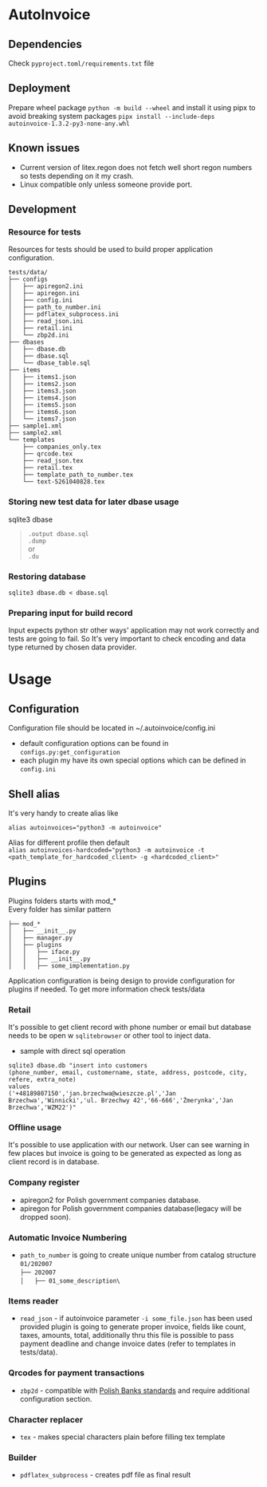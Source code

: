 AutoInvoice
====================

Dependencies
--------------------

Check ```pyproject.toml/requirements.txt``` file

Deployment
--------------------
Prepare wheel package ```python -m build --wheel``` and 
install it using pipx to avoid breaking system packages
```pipx install --include-deps autoinvoice-1.3.2-py3-none-any.whl```

Known issues
--------------------
- Current version of litex.regon does not fetch well short regon numbers so tests
depending on it my crash.
- Linux compatible only unless someone provide port.

Development
--------------------

### Resource for tests
Resources for tests should be used to build proper application configuration.
```
tests/data/
├── configs
│   ├── apiregon2.ini
│   ├── apiregon.ini
│   ├── config.ini
│   ├── path_to_number.ini
│   ├── pdflatex_subprocess.ini
│   ├── read_json.ini
│   ├── retail.ini
│   └── zbp2d.ini
├── dbases
│   ├── dbase.db
│   ├── dbase.sql
│   └── dbase_table.sql
├── items
│   ├── items1.json
│   ├── items2.json
│   ├── items3.json
│   ├── items4.json
│   ├── items5.json
│   ├── items6.json
│   └── items7.json
├── sample1.xml
├── sample2.xml
└── templates
    ├── companies_only.tex
    ├── qrcode.tex
    ├── read_json.tex
    ├── retail.tex
    ├── template_path_to_number.tex
    └── text-5261040828.tex
```

### Storing new test data for later dbase usage
sqlite3 dbase  
>``.output dbase.sql``  
>``.dump``  
or  
>``.du``

### Restoring database
`sqlite3 dbase.db < dbase.sql`

### Preparing input for build record
Input expects python str other ways' application may not work correctly and tests are
going to fail.
So It's very important to check encoding and data type returned by chosen data
provider.

Usage
===========

 Configuration
-----------
Configuration file should be located in ~/.autoinvoice/config.ini

- default configuration options can be found in `configs.py:get_configuration`
- each plugin my have its own special options which can be defined in `config.ini`

Shell alias
-----------
It's very handy to create alias like

``alias autoinvoices="python3 -m autoinvoice"``

Alias for different profile then default\
``alias autoinvoices-hardcoded="python3 -m autoinvoice -t <path_template_for_hardcoded_client> -g <hardcoded_client>"``

Plugins
-----------
Plugins folders starts with mod_*\
Every folder has similar pattern
```
├── mod_*
│   ├── __init__.py
│   ├── manager.py
│   ├── plugins
│   │   ├── iface.py
│   │   ├── __init__.py
│   │   ├── some_implementation.py
```
Application configuration is being design to provide configuration for plugins if
needed. To get more information check tests/data

### Retail
It's possible to get client record with phone number or email but database
needs to be open w `sqlitebrowser` or other tool to inject data.
- sample with direct sql operation
```
sqlite3 dbase.db "insert into customers
(phone_number, email, customername, state, address, postcode, city, refere, extra_note)
values
('+48189807150','jan.brzechwa@wieszcze.pl','Jan Brzechwa','Winnicki','ul. Brzechwy 42','66-666','Żmerynka','Jan Brzechwa','WZM22')"
```


### Offline usage
It's possible to use application with our network. User can see warning in few places
but invoice is going to be generated as expected as long as client record is in database.

### Company register

- apiregon2 for Polish government companies database.
- apiregon for Polish government companies database(legacy will be dropped soon).

### Automatic Invoice Numbering

- ```path_to_number``` is going to create unique number from catalog structure ```01/202007``` \
```├── 202007```\
```│   ├── 01_some_description\```

### Items reader

- ```read_json``` - if autoinvoice parameter ```-i some_file.json``` has been used
provided plugin is going to generate proper invoice,
fields like count, taxes, amounts, total, additionally thru this file is possible
to pass payment deadline and change
  invoice dates (refer to templates in tests/data).

### Qrcodes for payment transactions

- ```zbp2d``` - compatible with [Polish Banks standards](https://zbp.pl/public/repozytorium/dla_bankow/rady_i_komitety/bankowosc_elektroczniczna/rada_bankowosc_elektr/zadania/2013.12.03_-_Rekomendacja_-_Standard_2D.pdf)
and require additional configuration section.

### Character replacer

- ```tex``` - makes special characters plain before filling tex template

### Builder

- ```pdflatex_subprocess``` - creates pdf file as final result

